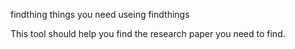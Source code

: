 findthing things you need useing findthings

This tool should help you find the research paper you need to find.


